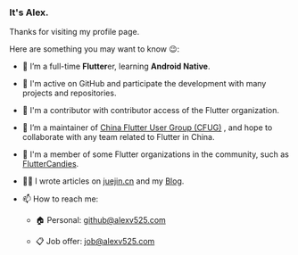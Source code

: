 ### It's Alex.

Thanks for visiting my profile page.

Here are something you may want to know 😉:

- 🌱 I’m a full-time **Flutter**er, learning **Android Native**.

- 🚀 I'm active on GitHub and participate the development with many projects and repositories.

- 🏅 I'm a contributor with contributor access of the Flutter organization.

- 👯 I’m a maintainer of [China Flutter User Group (CFUG)](https://github.com/cfug) , and hope to collaborate with any team related to Flutter in China.

- 🤝 I'm a member of some Flutter organizations in the community, such as [FlutterCandies](https://github.com/fluttercandies).

- ✍🏻 I wrote articles on [juejin.cn](https://juejin.cn/user/606586150596360) and my [Blog](https://blog.alexv525.com/).

- 📫 How to reach me:

  - 🏠 Personal: github@alexv525.com
  
  - 📋 Job offer: job@alexv525.com
